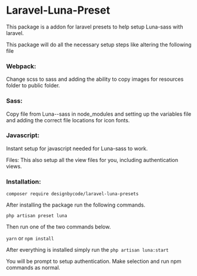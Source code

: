 # Laravel-Luna-Preset

This package is a addon for laravel presets to help setup Luna-sass with laravel.


This package will do all the necessary setup steps like altering the following file


### Webpack:
Change scss to sass and adding the ability to copy images for resources folder to public folder.


### Sass: 
Copy file from Luna--sass in node_modules and setting up the variables file and adding the correct file locations for icon fonts.


### Javascript: 
Instant setup for javascript needed for Luna-sass to work.


Files: This also setup all the view files for you, including authentication views.



### Installation: 

` composer require designbycode/laravel-luna-presets `

After installing the package run the following commands.

`php artisan preset luna`


Then run one of the two commands below.

`yarn` or `npm install`


After everything is installed simply run the `php artisan luna:start` 


You will be prompt to setup authentication. Make selection and run npm commands as normal.
